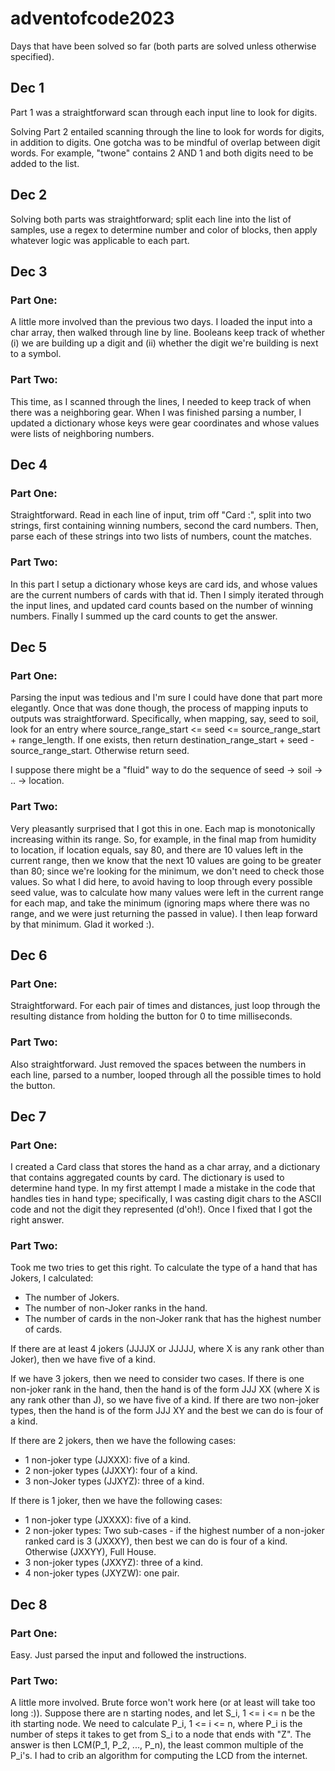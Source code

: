 # adventofcode2023

Days that have been solved so far (both parts are solved unless otherwise specified).

## Dec 1

Part 1 was a straightforward scan through each input line to look for digits.

Solving Part 2 entailed scanning through the line to look for words for digits, in addition to digits. One gotcha was to be mindful of 
overlap between digit words. For example, "twone" contains 2 AND 1 and both digits need to be added to the list.

## Dec 2

Solving both parts was straightforward; split each line into the list of samples, use a regex to determine number and color of blocks,
then apply whatever logic was applicable to each part.

## Dec 3

### Part One:
A little more involved than the previous two days. I loaded the input into a char array, then walked through line by line. Booleans keep track of 
whether (i) we are building up a digit and (ii) whether the digit we're building is next to a symbol.

### Part Two:
This time, as I scanned through the lines, I needed to keep track of when there was a neighboring gear. When I was finished parsing 
a number, I updated a dictionary whose keys were gear coordinates and whose values were lists of neighboring numbers.

## Dec 4

### Part One:
Straightforward. Read in each line of input, trim off "Card <card number>:", split into two strings, first containing winning numbers, second the card numbers.
Then, parse each of these strings into two lists of numbers, count the matches.

### Part Two:
In this part I setup a dictionary whose keys are card ids, and whose values are the current numbers of cards with that id. Then I simply iterated through
the input lines, and updated card counts based on the number of winning numbers. Finally I summed up the card counts to get the answer.

## Dec 5

### Part One:
Parsing the input was tedious and I'm sure I could have done that part more elegantly. Once that was done though, the process of mapping inputs to outputs
was straightforward. Specifically, when mapping, say, seed to soil, look for an entry where source_range_start <= seed <= source_range_start + range_length.
If one exists, then return destination_range_start + seed - source_range_start. Otherwise return seed.

I suppose there might be a "fluid" way to do the sequence of seed -> soil -> .. -> location.

### Part Two:
Very pleasantly surprised that I got this in one. Each map is monotonically increasing within its range. So, for example, in the final map from humidity to location,
if location equals, say 80, and there are 10 values left in the current range, then we know that the next 10 values are going to be greater than 80; since
we're looking for the minimum, we don't need to check those values. So what I did here, to avoid having to loop through every 
possible seed value, was to calculate how many values were left in the current range for each map, and take the minimum (ignoring maps where there was no range, 
and we were just returning the passed in value). I then leap forward by that minimum. Glad it worked :).

## Dec 6

### Part One:
Straightforward. For each pair of times and distances, just loop through the resulting distance from holding the button for 0 to time milliseconds.

### Part Two:
Also straightforward. Just removed the spaces between the numbers in each line, parsed to a number, looped through all the possible times to hold the button.

## Dec 7

### Part One:
I created a Card class that stores the hand as a char array, and a dictionary that contains aggregated counts by card. The dictionary is used to determine hand type.
In my first attempt I made a mistake in the code that handles ties in hand type; specifically, I was casting digit chars to the ASCII code and not the digit they 
represented (d'oh!). Once I fixed that I got the right answer.

### Part Two:
Took me two tries to get this right. To calculate the type of a hand that has Jokers, I calculated:

-  The number of Jokers.
- The number of non-Joker ranks in the hand.
- The number of cards in the non-Joker rank that has the highest number of cards.	

If there are at least 4 jokers (JJJJX or JJJJJ, where X is any rank other than Joker), then we have five of a kind. 

If we have 3 jokers, then we need to consider two cases. If there is one non-joker rank in the hand, then the hand is of the form JJJ XX (where X is any rank other than J),
so we have five of a kind. If there are two non-joker types, then the hand is of the form JJJ XY and the best we can do is four of a kind.

If there are 2 jokers, then we have the following cases:

- 1 non-joker type (JJXXX): five of a kind.
- 2 non-joker types (JJXXY): four of a kind.
- 3 non-Joker types (JJXYZ): three of a kind.

If there is 1 joker, then we have the following cases:

- 1 non-joker type (JXXXX): five of a kind.
- 2 non-joker types: Two sub-cases - if the highest number of a non-joker ranked card is 3 (JXXXY), then best we can do is four of a kind. Otherwise (JXXYY), Full House.
- 3 non-joker types (JXXYZ): three of a kind.
- 4 non-joker types (JXYZW): one pair.

## Dec 8

### Part One:
Easy. Just parsed the input and followed the instructions.

### Part Two:
A little more involved. Brute force won't work here (or at least will take too long :)). Suppose there are n starting nodes, and let S_i, 1 <= i <= n be the ith 
starting node. We need to calculate P_i, 1 <= i <= n, where P_i is the number of steps it takes to get from S_i to a node that ends with "Z". The answer is then
LCM(P_1, P_2, ..., P_n), the least common multiple of the P_i's. I had to crib an algorithm for computing the LCD from the internet.
